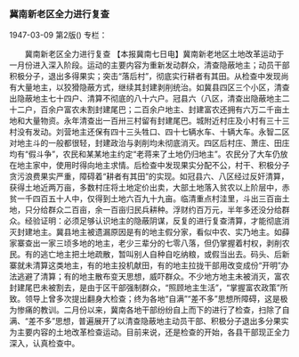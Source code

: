### 冀南新老区全力进行复查

1947-03-09
第2版()
专栏：

　　冀南新老区全力进行复查
    【本报冀南七日电】冀南新老地区土地改革运动于一月份进入深入阶段。运动的主要内容为重新发动群众，清查隐蔽地主；动员干部积极分子，退出多得果实；突击“落后村”，彻底实行耕者有其田。从检查中发现尚有大量地主，以狡猾隐蔽方式，继续其封建剥削统治。如冀县四区三个小区，清查出隐蔽地主七十四户、清算不彻底的八十六户。冠县六（八区，清查出隐蔽地主二十二户，百余户富农未割封建尾巴；二百余户地主、封建富农还拥有六万二千亩土地和大量物资。永年清查出一百卅三村留有封建尾巴。城附近村庄及小村有三十三村没有发动。刘营地主还保有四十三头牲口、四十七辆水车、十辆大车。永智二区对地主斗的一般都很轻，封建政治与剥削均未彻底消灭。四区后村庄、萧庄、田庄均有“假斗争”，农民和某某地主约定“老蒋来了土地仍归地主”。农民分了大车仍放在地主家中，使用时得向地主求情。后检查中发现果实分配不公，村干、积极分子贪污浪费果实严重，障碍着“耕者有其田”的实现。如冠县六、八区经过反奸清算，获得土地近两万亩，多数村庄将土地定价出卖，大部土地落入贫农以上阶层中，赤贫一千四百五十人中，仅得到土地六百九十九亩。临清重点村洼里，斗出三百亩土地，只分给群众二百亩，余一百亩归民兵耕种。浮财约百万元，半年多还没分给群众。经验证明：必须足够认识地主的隐蔽阴谋，反复的进行复查清算，才能彻底消灭封建地主。冀县地主被遗漏原因是有的地主假分家，看似中农、实乃地主。如薛家寨查出一家三顷多地的地主，老少三辈分的七零八落，但仍掌握着村权，剥削农民。有的逃亡地主把土地疏散，暂叫别人自种自吃纳粮，或假当出去。码头、后新寨就未清算这类地主，有的地主投机献田，有的地主拉拢干部用改变成份“开明”办法逃避了清算；有的地主散布变天思想，威吓群众。不少地方地主未被消灭，富农封建尾巴未被割去，是由于区干部强制群众，“照顾地主生活”，“掌握富农政策”所致。领导上曾多次提出翻身大检查；终为各地“自满”“差不多”思想所障碍，这是极为惨痛的教训。二月份以来，冀南各地干部纷纷自上而下的进行了检查，扫除了自满、“差不多”思想，普遍展开了以清查隐蔽地主动员干部、积极分子退出多分果实为主要内容的土地改革检查运动。目前来说，还是检查的开始，各县干部现正全力深入，认真检查中。
